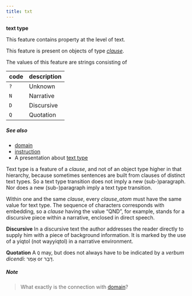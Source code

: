 ```yaml
---
title: txt
---
```


**text type**


This feature contains property at the level of text.

This feature is present on objects of type [*clause*](otype.md).

The values of this feature are strings consisting of

code|description
---|---
`?`|Unknown
`N`|Narrative
`D`|Discursive
`Q`|Quotation

##### See also

* [domain](domain.md)
* [instruction](instruction.md)
* A presentation about [text type](../assets/img/txt.pdf)

Text type is a feature of a *clause*, and not of an object type higher 
in that hierarchy, because sometimes sentences are built from
clauses of distinct text types. So a text type transition does not imply 
a new (sub-)paragraph. Nor does a new (sub-)paragraph imply a text type transition.

Within one and the same *clause*, every *clause_atom* must have the 
same value for text type. The sequence of characters corresponds with embedding, 
so a *clause* having the value “QND”, for example, stands for a discursive piece within 
a narrative, enclosed in direct speech.

****Discursive****
In a discursive text the author addresses the reader directly to
supply him with a piece of background information. It is marked by
the use of a yiqtol (not wayyiqtol) in a narrative environment.

****Quotation****
A `Q` may, but does not always have to be indicated by a *verbum dicendi*: אָמַר or דָּבַר. 

##### Note
> What exactly is the connection with [domain](domain.md)?

